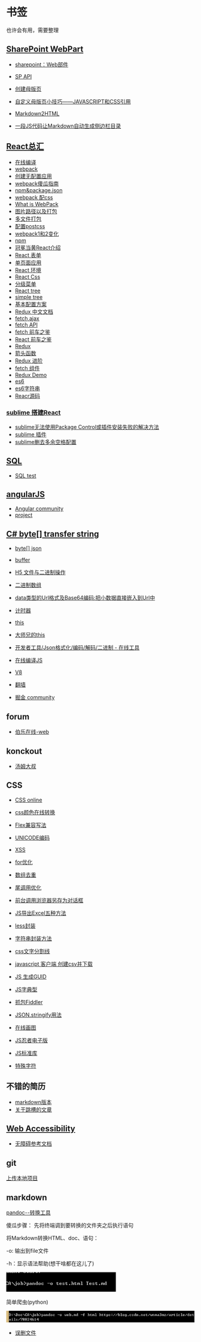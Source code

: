 # 书签  
也许会有用，需要整理

## [SharePoint WebPart](http://www.cnblogs.com/jianyus/p/3458374.html)
- [sharepoint：Web部件](http://cnc.ucr.edu/sharepoint/webparts.html)
- [SP API](https://msdn.microsoft.com/en-us/library/office/ee538683(v=office.14).aspx)
- [创建母版页](http://www.voidcn.com/article/p-bycprrlk-nx.html)

- [自定义母版页小技巧——JAVASCRIPT和CSS引用](https://www.debugrun.com/a/iZK32jH.html)
- [Markdown2HTML](http://gui.avepoint.net/)
- [一段JS代码让Markdown自动生成侧边栏目录](https://www.jianshu.com/p/34c92cbd0aaf)


## [React总汇](http://www.360doc.com/content/16/1108/10/17722897_604827790.shtml)
- [在线编译](https://codepen.io/rohan10/pen/qRqmjd)
- [webpack](https://github.com/theJian/build-a-hn-front-page)
- [创建无配置应用](https://reactjs.org/blog/2016/07/22/create-apps-with-no-configuration.html)
- [webpack傻瓜指南](https://zhuanlan.zhihu.com/p/20367175)
- [npm&package.json](https://segmentfault.com/a/1190000007624021)
- [webpack 配css](https://www.jianshu.com/p/725740f68ea3)
- [What is WebPack](https://www.jianshu.com/p/b95bbcfc590d)
- [图片路径以及打包](http://www.cnblogs.com/ghost-xyx/p/5812902.html)
- [多文件打包](http://www.cnblogs.com/sloong/p/5689162.html)
- [配置postcss](https://segmentfault.com/q/1010000006987956)
- [webpack1和2变化](https://doc.webpack-china.org/guides/migrating/)
- [npm](https://juejin.im/post/59256b6f8d6d810058045336)
- [冠冕当黄React介绍](http://www.cnblogs.com/clearyang/p/6899486.html)
- [React 表单](https://discountry.github.io/react/docs/forms.html)
- [单页面应用](https://www.w3cplus.com/react/creating-single-page-app-react-using-react-router.html)
- [React 环境](https://www.w3cplus.com/react/setting-up-react-environment.html)
- [React Css](http://blog.csdn.net/pcaxb/article/details/53896661)
- [分级菜单](http://www.aichengxu.com/other/11156583.htm)
- [React tree](http://blog.csdn.net/wp12345666666/article/details/66971352?locationNum=15&fps=1)
- [simple tree](http://esprima.org/demo/parse.html#)
- [基本配置方案](https://www.w3cplus.com/react/taming-react-setup.html)
- [Redux 中文文档](http://cn.redux.js.org/)
- [fetch,ajax](http://javascript.ruanyifeng.com/bom/ajax.html#toc27)
- [fetch API](http://web.jobbole.com/84924/)
- [fetch 前车之鉴](http://blog.csdn.net/whbwhb1/article/details/53322451)
- [React 前车之鉴](http://web.jobbole.com/91075/)
- [Redux ](https://github.com/kenberkeley/redux-simple-tutorial)
- [箭头函数](http://blog.csdn.net/hacke2/article/details/40977081)
- [Redux 进阶](https://github.com/kenberkeley/redux-simple-tutorial/blob/master/redux-advanced-tutorial.md)
- [fetch 组件](https://github.com/Justin-lu/react-redux-antd/blob/master/src/utils/cFetch.js)
- [Redux Demo](https://segmentfault.com/a/1190000005933397)
- [es6](http://web.jobbole.com/tag/es6/page/2/)
- [es6字符串](http://www.cnblogs.com/wenJiaQi/p/7235390.html)
- [Reacr源码](http://web.jobbole.com/94414/)

### [sublime 搭建React](http://blog.csdn.net/yczz/article/details/50469388)
- [sublime无法使用Package Control或插件安装失败的解决方法](http://blog.csdn.net/freshlover/article/details/44261229/)
- [sublime 插件](http://bubkoo.com/2014/01/04/sublime-text-3-plugins/)
- [sublime删去多余空格配置](https://github.com/SublimeText/TrailingSpaces#deletion)

## [SQL](http://blog.knowsky.com/208115.htm)
- [SQL test](https://segmentfault.com/a/1190000005933397)
## [angularJS](http://blog.csdn.net/u014737138/article/details/50017071)
- [Angular community](http://www.angularjs.cn/A09C)
- [project](https://eservice-rpg-stg.msf.gov.sg/MSFPortal/ECRM/Pages/Index/Index.aspx)

## [C# byte[] transfer string](http://www.cnblogs.com/zhoufleru/archive/2007/06/04/770864.html)
- [byte[] json](https://bbs.csdn.net/topics/390963853)

- [buffer](http://javascript.ruanyifeng.com/nodejs/buffer.html#toc14)
- [H5 文件与二进制操作](http://www.cnblogs.com/jscode/archive/2013/04/27/3572239.html)
- [二进制数组](http://javascript.ruanyifeng.com/stdlib/arraybuffer.html#toc11)
- [data类型的Url格式及Base64编码:把小数据直接嵌入到Url中](http://www.makaidong.com/%E5%8D%9A%E5%AE%A2%E5%9B%AD%E7%9A%84/4208.shtml)
- [计时器](http://www.w3cplus.com/javascript/javaScript-setInterval.html)
- [this](http://web.jobbole.com/90295/)
- [大师兄的this](http://www.cnblogs.com/moran1992/p/8515711.html)
- [开发者工具/Json格式化/编码/解码/二进制 - 在线工具](http://www.ofmonkey.com/)
- [在线编译JS](http://codepen.io/anon/pen/oXZaBY?editors=0011)
- [V8](http://blog.crimx.com/2015/03/29/javascript-hoist-under-the-hood/)
- [翻墙](https://plus.google.com/+GhostAssassin/posts/gLDd5iDDG1V)
- [掘金 community](https://juejin.im/welcome/frontend)
## forum
- [伯乐在线-web](http://web.jobbole.com/)
## konckout
- [汤姆大叔](https://www.cnblogs.com/TomXu/archive/2011/11/21/2257154.html)
 
## CSS
- [CSS online](http://css.doyoe.com/)
- [css颜色在线转换](http://colorizer.org/)
- [Flex兼容写法](https://www.cnblogs.com/iriszhang/p/6102524.html)

- [UNICODE编码](http://blog.csdn.net/tectool/article/details/51577914)
- [XSS](https://www.lvtao.net/dev/xss.html)
- [for优化](http://www.jb51.net/article/30947.htm)
- [数组去重](http://blog.csdn.net/sinat_17775997/article/details/73558160)
- [尾调用优化](http://www.ruanyifeng.com/blog/2015/04/tail-call.html)
- [前台调用浏览器另存为对话框](http://www.cnblogs.com/youuuu/archive/2012/11/02/2750914.html)
- [JS导出Excel五种方法](http://blog.csdn.net/aa122273328/article/details/50388673)
- [less封装](http://blog.csdn.net/zghome/article/details/28272347)
- [字符串封装方法](http://www.cnblogs.com/yoainet/archive/2011/12/16/2290422.html)
- [css文字分割线](http://www.daqianduan.com/example?pid=4258)
- [javascript 客户端 创建csv并下载](http://blog.csdn.net/yuan882696yan/article/details/44489025)
- [JS 生成GUID](http://www.cnblogs.com/snandy/p/3261754.html)
- [JS字典型](http://blog.csdn.net/anialy/article/details/8295765)
- [抓包Fiddler](http://www.cnblogs.com/mcho/p/3983028.html)
- [JSON.stringify用法](https://segmentfault.com/a/1190000010846585)
- [在线画图](https://www.draw.io/?splash=0)
- [JS忍者电子版](http://yuedu.163.com/book_reader/ca925a455c20496fbb0347e695c6d817_4)
- [JS标准库](https://developer.mozilla.org/zh-CN/docs/Web/JavaScript/Reference/Global_Objects)
- [特殊字符](https://css-tricks.com/snippets/html/glyphs/)
## 不错的简历
- [markdown版本](https://github.com/Blankj/resume)
- [关于跳槽的文章](https://www.jianshu.com/p/7c700983989a)
## [Web Accessibility](https://github.com/mifengxiaochang/zaqizaba/edit/master/README.md)
- [无障碍参考文档](./accessibility%20参考文档_v1.0.2.docx)
## git
[上传本地项目](https://www.cnblogs.com/specter45/p/github.html)
## markdown
[pandoc--转换工具](https://blog.csdn.net/lanchunhui/article/details/70336595)




傻瓜步骤：
先将终端调到要转换的文件夹之后执行语句

将Markdown转换HTML、doc、语句：


-o: 输出到file文件 

-h：显示语法帮助(想干啥都在这儿了)


![transform](./o-1.png)


简单爬虫(python)

![python](./p-1.png)

- [误删文件](https://jingyan.baidu.com/article/d5c4b52bcbce04da570dc54c.html)

